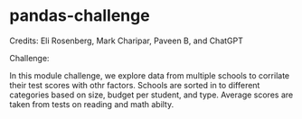 # pandas-challenge

Credits: Eli Rosenberg, Mark Charipar, Paveen B, and ChatGPT

Challenge:

In this module challenge, we explore data from multiple schools to corrilate their test scores with othr factors. Schools are sorted in to different categories based on size, budget per student, and type. Average scores are taken from tests on reading and math abilty.
